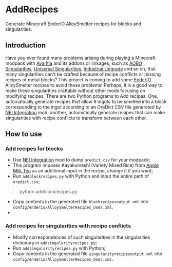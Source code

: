 # AddRecipes
Generate Minecraft EnderIO AlloySmelter recipes for blocks and singularities.

## Introduction
Have you ever found many problems arising during playing a Minecraft modpack with [Avaritia](https://www.curseforge.com/minecraft/mc-mods/avaritia) and its addons or linkages, such as [AOBO Singularities](https://www.curseforge.com/minecraft/mc-mods/aobd-singularities), [Universal Singularities](https://legacy.curseforge.com/minecraft/mc-mods/universal-singularities), [Industrial Upgrade](https://www.curseforge.com/minecraft/mc-mods/industrial-upgrade) and so on, that many singularities can't be crafted because of recipe conflicts or missing recipes of metal blocks? This project is coming to add some [EnderIO](https://www.enderio.com/) AlloySmelter recipes to avoid these problems! Perhaps, it is a good way to make these singularities craftable without other mods focusing on modifying recipes.
There are two Python programs to Add recipes. One, automatically generate recipes that allow 9 ingots to be smelted into a block corresponding to the ingot according to an OreDict CSV file generated by [NEI Integration](https://www.curseforge.com/minecraft/mc-mods/nei-integration) mod; another, automatically generate recipes that can make singularities with recipe conflicts to transform between each other.

## How to use

### Add recipes for blocks
- Use [NEI Integration](https://www.curseforge.com/minecraft/mc-mods/nei-integration) mod to dump `oredict.csv` for your modpack;
- This program imposes Kayakumeshi (Variety Mixed Rice) from [Apple Milk Tea](https://www.curseforge.com/minecraft/mc-mods/applemilktea2) as an additional input in the recipe, change it if you want;
- Run `addblockrecipes.py` with Python and input the entire path of `oredict.csv`;
>`python addblockrecipes.py
- Copy contents in the generated file `blockrecipesoutput.xml` into `config/enderio/AlloySmelterRecipes_User.xml`.
- 
### Add recipes for singularities with recipe conflicts
- Modify correspondences of such singularities in the singularities dictionary in `addsingularityrecipes.py`;
- Run `addsingularityrecipes.py` with Python;
- Copy contents in the generated file `singularityrecipesoutput.xml` into `config/enderio/AlloySmelterRecipes_User.xml`.
